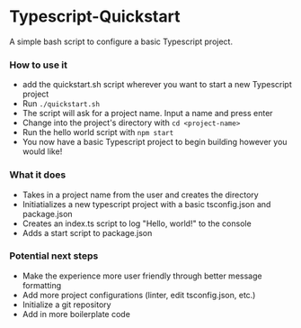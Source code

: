 # Typescript-Quickstart

A simple bash script to configure a basic Typescript project.

### How to use it

- add the quickstart.sh script wherever you want to start a new Typescript project
- Run `./quickstart.sh`
- The script will ask for a project name. Input a name and press enter
- Change into the project's directory with `cd <project-name>`
- Run the hello world script with `npm start`
- You now have a basic Typescript project to begin building however you would like!

### What it does

- Takes in a project name from the user and creates the directory
- Initiatializes a new typescript project with a basic tsconfig.json and package.json
- Creates an index.ts script to log "Hello, world!" to the console
- Adds a start script to package.json

### Potential next steps

- Make the experience more user friendly through better message formatting
- Add more project configurations (linter, edit tsconfig.json, etc.)
- Initialize a git repository
- Add in more boilerplate code
